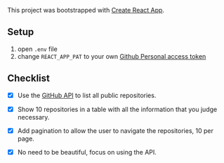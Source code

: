 This project was bootstrapped with [Create React App](https://github.com/facebook/create-react-app).

## Setup

1. open `.env` file
2. change `REACT_APP_PAT` to your own [Github Personal access token](https://github.com/settings/tokens)

## Checklist

- [x] Use the [GitHub API](https://developer.github.com/v3/repos/#list-all-public-repositories) to list all public repositories.

- [x] Show 10 repositories in a table with all the information that you judge necessary.

- [x] Add pagination to allow the user to navigate the repositories, 10 per page.

- [x] No need to be beautiful, focus on using the API.
